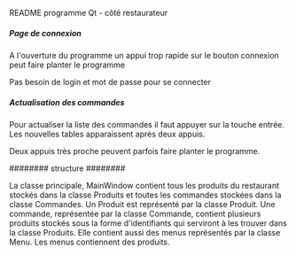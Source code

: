 README programme Qt - côté restaurateur

##### Page de connexion #####

A l'ouverture du programme un appui trop rapide sur le bouton
connexion peut faire planter le programme

Pas besoin de login et mot de passe pour se connecter

##### Actualisation des commandes #####

Pour actualiser la liste des commandes il faut appuyer sur
la touche entrée. Les nouvelles tables apparaissent après deux appuis.

Deux appuis très proche peuvent parfois faire planter le programme.

######## structure ########

La classe principale, MainWindow contient tous les produits du restaurant 
stockés dans la classe Produits et toutes les commandes stockées dans la classe
Commandes. Un Produit est représenté par la classe Produit. Une commande, 
représentée par la classe Commande, contient plusieurs produits stockés sous 
la forme d'identifiants qui serviront à les trouver dans la classe Produits. 
Elle contient aussi des menus représentés par la classe Menu. Les menus contiennent 
des produits.

